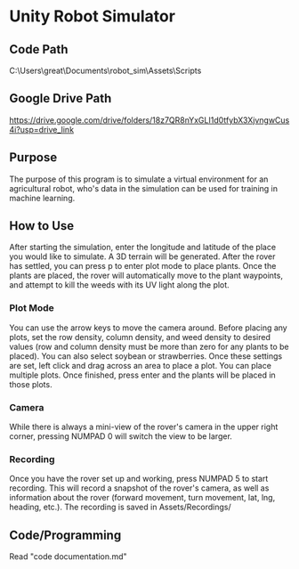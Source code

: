 # Unity Robot Simulator

## Code Path
C:\Users\great\Documents\robot_sim\Assets\Scripts

## Google Drive Path
https://drive.google.com/drive/folders/18z7QR8nYxGLI1d0tfybX3XjvngwCus4i?usp=drive_link

## Purpose

The purpose of this program is to simulate a virtual environment for an agricultural robot, who's data in the simulation can be used for training in machine learning.

## How to Use

After starting the simulation, enter the longitude and latitude of the place you would like to simulate. A 3D terrain will be generated. After the rover has settled, you can press p to enter plot mode to place plants. Once the plants are placed, the rover will automatically move to the plant waypoints, and attempt to kill the weeds with its UV light along the plot.

### Plot Mode

You can use the arrow keys to move the camera around. Before placing any plots, set the row density, column density, and weed density to desired values (row and column density must be more than zero for any plants to be placed). You can also select soybean or strawberries. Once these settings are set, left click and drag across an area to place a plot. You can place multiple plots. Once finished, press enter and the plants will be placed in those plots.

### Camera

While there is always a mini-view of the rover's camera in the upper right corner, pressing NUMPAD 0 will switch the view to be larger.

### Recording

Once you have the rover set up and working, press NUMPAD 5 to start recording. This will record a snapshot of the rover's camera, as well as information about the rover (forward movement, turn movement, lat, lng, heading, etc.). The recording is saved in Assets/Recordings/<date of recording>

## Code/Programming

Read "code documentation.md"
